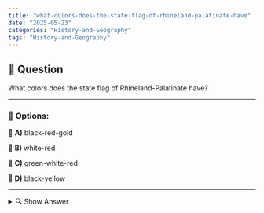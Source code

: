 ```yaml
---
title: "what-colors-does-the-state-flag-of-rhineland-palatinate-have"
date: "2025-05-23"
categories: "History-and-Geography"
tags: "History-and-Geography"
---
```


## 📌 **Question**

What colors does the state flag of Rhineland-Palatinate have?



---

### 📝 **Options:**

🔘 **A)** black-red-gold

🔘 **B)** white-red

🔘 **C)** green-white-red

🔘 **D)** black-yellow

---

<details>
  <summary>🔍 Show Answer</summary>

  <p>
💡  <b>Correct Answer:</b>  a
  </p>
  <p>
    📖<b>Explanation:</b>
    
  </p>
</details>
